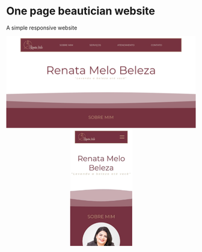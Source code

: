 <h1>One page beautician website</h1> 

<p>A simple responsive website<p/>
<p align="center">
  <img src="/img/print-1.png" width="650"/>
  <img src="/img/print-2.jpeg" width="165"/>
</p>

